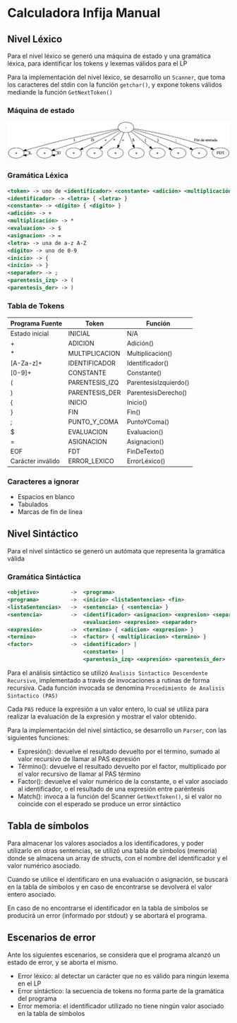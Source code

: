 # Calculadora Infija Manual

## Nivel Léxico

Para el nivel léxico se generó una máquina de estado y una gramática léxica, para identificar los tokens y lexemas válidos para el LP

Para la implementación del nivel léxico, se desarrollo un `Scanner`, que toma los caracteres del stdin con la función `getchar()`, y expone tokens válidos mediande la función `GetNextToken()`

### Máquina de estado

![Diagrama](diagrama.png)

### Gramática Léxica

```xml
<token> -> uno de <identificador> <constante> <adición> <multiplicación> <evaluacion> <asignacion> <inicio> <fin> <separador>
<identificador> -> <letra> { <letra> }
<constante> -> <dígito> { <dígito> }
<adición> -> +
<multiplicación> -> *
<evaluacion> -> $
<asignacion> -> =
<letra> -> una de a-z A-Z
<dígito> -> uno de 0-9
<inicio> -> {
<inicio> -> }
<separador> -> ;
<parentesis_izq> -> (
<parentesis_der> -> )
```

### Tabla de Tokens

| Programa Fuente   | Token          | Función               |
| ----------------- | -------------- | --------------------- |
| Estado inicial    | INICIAL        | N/A                   |
| +                 | ADICION        | Adición()             |
| *                 | MULTIPLICACION | Multiplicación()      |
| [A-Za-z]+         | IDENTIFICADOR  | Identificador()       |
| [0-9]+            | CONSTANTE      | Constante()           |
| (                 | PARENTESIS_IZQ | ParentesisIzquierdo() |
| )                 | PARENTESIS_DER | ParentesisDerecho()   |
| {                 | INICIO         | Inicio()              |
| }                 | FIN            | Fin()                 |
| ;                 | PUNTO_Y_COMA   | PuntoYComa()          |
| $                 | EVALUACION     | Evaluacion()          |
| =                 | ASIGNACION     | Asignacion()          |
| EOF               | FDT            | FinDeTexto()          |
| Carácter inválido | ERROR_LEXICO   | ErrorLéxico()         |


### Caracteres a ignorar

- Espacios en blanco
- Tabulados
- Marcas de fin de línea

## Nivel Sintáctico

Para el nivel sintáctico se generó un autómata que representa la gramática válida
### Gramática Sintáctica

```xml
<objetivo>          ->  <programa>
<programa>          ->  <inicio> <listaSentencias> <fin>
<listaSentencias>   ->  <sentencia> { <sentencia> } 
<sentencia>         ->  <identificador> <asignacion> <expresion> <separador> |
			            <evaluacion> <expresion> <separador>
<expresión>         ->  <termino> { <adicion> <expresion> }
<termino>           ->  <factor> { <multiplicacion> <termino> }
<factor>            ->  <identificador> |
                        <constante> |
                        <parentesis_izq> <expresión> <parentesis_der>
```

Para el análisis sintáctico se utilizó `Analisis Sintactico Descendente Recursivo`, implementado a través de invocaciones a rutinas de forma recursiva.
Cada función invocada se denomina `Procedimiento de Analisis Sintactico (PAS)`

Cada `PAS` reduce la expresión a un valor entero, lo cual se utiliza para realizar la evaluación de la expresión y mostrar el valor obtenido.

Para la implementación del nivel sintáctico, se desarrollo un `Parser`, con las siguientes funciones:

- Expresión(): devuelve el resultado devuelto por el término, sumado al valor recursivo de llamar al PAS expresión
- Término(): devuelve el resultado devuelto por el factor, multiplicado por el valor recursivo de llamar al PAS término
- Factor(): devuelve el valor numérico de la constante, o el valor asociado al identificador, o el resultado de una expresión entre paréntesis
- Match(): invoca a la función del Scanner `GetNextToken()`, si el valor no coincide con el esperado se produce un error sintáctico

## Tabla de símbolos

Para almacenar los valores asociados a los identificadores, y poder utilizarlo en otras sentencias, se utilizó una tabla de símbolos (memoria) donde se almacena un array de structs, con el nombre del identificador y el valor numérico asociado.

Cuando se utilice el identificaro en una evaluación o asignación, se buscará en la tabla de símbolos y en caso de encontrarse se devolverá el valor entero asociado.

En caso de no encontrarse el identificador en la tabla de símbolos se producirá un error (informado por stdout) y se abortará el programa.
## Escenarios de error

Ante los siguientes escenarios, se considera que el programa alcanzó un estado de error, y se aborta el mismo.

- Error léxico: al detectar un carácter que no es válido para ningún lexema en el LP
- Error sintáctico: la secuencia de tokens no forma parte de la gramática del programa
- Error memoria: el identificador utilizado no tiene ningún valor asociado en la tabla de símbolos